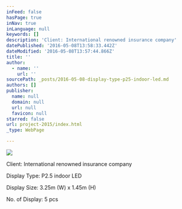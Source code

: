 ```yaml
---
inFeed: false
hasPage: true
inNav: true
inLanguage: null
keywords: []
description: 'Client: International renowned insurance company'
datePublished: '2016-05-08T13:58:33.442Z'
dateModified: '2016-05-08T13:57:44.866Z'
title: ''
author:
  - name: ''
    url: ''
sourcePath: _posts/2016-05-08-display-type-p25-indoor-led.md
authors: []
publisher:
  name: null
  domain: null
  url: null
  favicon: null
starred: false
url: project-2015/index.html
_type: WebPage

---
```

![](https://the-grid-user-content.s3-us-west-2.amazonaws.com/7df37645-4140-49a9-92ee-bffca9ef085c.jpg)

Client: International renowned insurance company

Display Type: P2.5 indoor LED

Display Size: 3.25m (W) x 1.45m (H)

No. of Display: 5 pcs